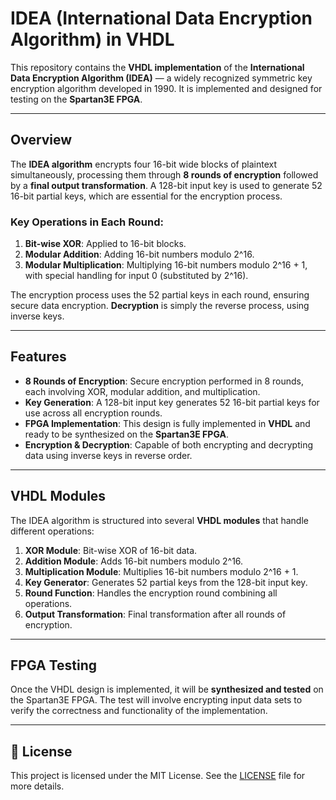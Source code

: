 
# IDEA (International Data Encryption Algorithm) in VHDL

This repository contains the **VHDL implementation** of the **International Data Encryption Algorithm (IDEA)** — a widely recognized symmetric key encryption algorithm developed in 1990. It is implemented and designed for testing on the **Spartan3E FPGA**.

---

## **Overview**

The **IDEA algorithm** encrypts four 16-bit wide blocks of plaintext simultaneously, processing them through **8 rounds of encryption** followed by a **final output transformation**. A 128-bit input key is used to generate 52 16-bit partial keys, which are essential for the encryption process.

### Key Operations in Each Round:

1. **Bit-wise XOR**: Applied to 16-bit blocks.
2. **Modular Addition**: Adding 16-bit numbers modulo 2^16.
3. **Modular Multiplication**: Multiplying 16-bit numbers modulo 2^16 + 1, with special handling for input 0 (substituted by 2^16).

The encryption process uses the 52 partial keys in each round, ensuring secure data encryption. **Decryption** is simply the reverse process, using inverse keys.

---

## **Features**

- **8 Rounds of Encryption**: Secure encryption performed in 8 rounds, each involving XOR, modular addition, and multiplication.
- **Key Generation**: A 128-bit input key generates 52 16-bit partial keys for use across all encryption rounds.
- **FPGA Implementation**: This design is fully implemented in **VHDL** and ready to be synthesized on the **Spartan3E FPGA**.
- **Encryption & Decryption**: Capable of both encrypting and decrypting data using inverse keys in reverse order.

---

## **VHDL Modules**

The IDEA algorithm is structured into several **VHDL modules** that handle different operations:

1. **XOR Module**: Bit-wise XOR of 16-bit data.
2. **Addition Module**: Adds 16-bit numbers modulo 2^16.
3. **Multiplication Module**: Multiplies 16-bit numbers modulo 2^16 + 1.
4. **Key Generator**: Generates 52 partial keys from the 128-bit input key.
5. **Round Function**: Handles the encryption round combining all operations.
6. **Output Transformation**: Final transformation after all rounds of encryption.

---

## **FPGA Testing**

Once the VHDL design is implemented, it will be **synthesized and tested** on the Spartan3E FPGA. The test will involve encrypting input data sets to verify the correctness and functionality of the implementation.

---

## 📜 **License**

This project is licensed under the MIT License. See the [LICENSE](LICENSE) file for more details.
